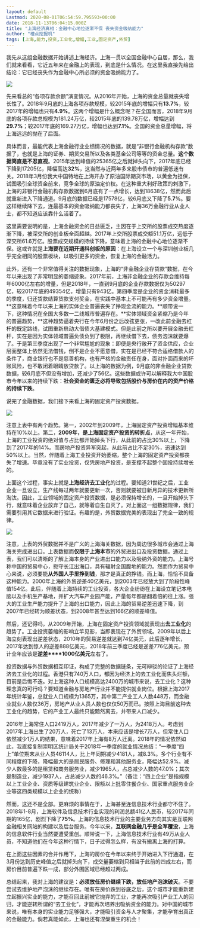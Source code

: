 ```yaml
---
layout: default
Lastmod: 2020-08-01T06:54:59.795593+00:00
date: 2018-11-13T06:04:15.000Z
title: "上海经济真相：金融中心地位逐渐不保 丧失资金吸纳能力"
author: "槽点挖掘机"
tags: [上海,能力,投资,工业化,增幅,工业,固定资产,外贸]
---
```



我先从这组金融数据开始讲述上海经济。上海一贯以全国金融中心自居，那么，我们就来看看，它近五年来在金融上的表现，到底是什么情况。在这里我直接先给出结论：它已经丧失作为金融中心所必须的资金吸纳能力了。

![](https://images.weserv.nl/?url=https%3A//m1.aboluowang.com/uploadfile/2018/1113/20181113015351350.jpg)

先来看总的“各项存款余额”演变情况。从2016年开始，上海的资金总量就丧失增长性了。2018年9月底的上海各项存款规模，较2015年底的增幅只有**13.7%**，较2017年的增幅也只有**4.9%**。这两个增幅是什么概念呢？在全国而言，2018年9月底的各项存款总规模为181.24万亿，较2015年底的139.78万亿，增幅达到**29.7%**；较2017年底的169.27万亿，增幅也达到**7.1%**。全国的资金总量增幅，将上海远远的抛在了后面。

具体而言，最能代表上海金融行业业绩情况的数据，就是“非银行金融机构存款”数据了，也就是上海的证券、期货交易所以及各类基金公司等等的资金总量。**这个数据简直是不忍直视**。2015年达到峰值的25365亿之后就掉头向下，2017年底已经下降到17205亿，降幅高达**32%**，这当然与近两年多来股市债市的普遍低迷有关。2018年3月份我大中国特地在上海开办了原油国际期货市场，以黄金为担保，试图吸引全球资金前来，竞争全球的原油定价权。在这种重大利好政策的刺激下，上海的非银行金融机构存款数据到6月底有了一点增长，达到18638亿，然而此后就重新进入下降通道。9月底的数据已经是17578亿，较6月底又下降了**5.7%**。要这样继续降下去，连最基本的资金吸纳能力都丧失了，上海36万金融行业从业人士，都不知道应该靠什么活着了。

这里需要说明的是，上海金融资金的日益匮乏，主因在于上交所的股票成交热度逐渐下降，被深交所的创业板全面超越。2017年上交所股票成交额51.1万亿，远低于深交所61.6万亿。股票成交规模的持续下降，意味着上海的金融中心地位逐渐不保。这或许就是**上海要在近期开通科创板的原因**：在上海设立一个与深圳创业板几乎完全相同的股票板块，以吸引更多的资金，恢复上海的金融活力。

此外，还有一个非常值得关注的数据现象，上海的“非金融企业存贷款”数据，在今年以来出现了非常明显的萎缩迹象。2017年前，上海非金融企业的存款会维持每年6000亿左右的增量，但是2018年，一直到9月底的企业存款数据仅为50297亿，较2017年底的49354亿，增量只有943亿。第四季度是企业的资金消耗最多的季度，归还贷款结算货款支付奖金，在实践中基本上不可能再有多少资金增量。**这意味着今年以来上海的实体企业普遍丧失了挣现金流的能力。**顺带说一下，这种情况在全国大多数一二线城市普遍存在。**实体领域资金紧缩乃是今年的普遍趋势，**这种趋势逼着央行在今年6月份之后改弦更张，一改此前金融去杠杆的既定路线，试图重新启动大借债大基建模式。但是此前之所以要开展金融去杠杆，实在是因为实体领域普遍负债负到了极限，再继续借下去，债务泡沫就要爆了。于是第三季度出现了一个非常尴尬的现象：即便是央行敞开了资金供应，企业层面整体上依然无法借钱，倒不是企业不愿意借，实在是已经不符合适格借款人的条件了，商业银行也不是慈善机构，也有严格的金融责任在身，面对扑面而来的坏账风险，也不敢闭着眼睛放贷款了。以上海的数据为例，9月底的非金融企业贷款数据，较6月底不但没有增加，还减少了56亿。这些数据或许可以解释我大中国股市今年以来的持续下跌：**社会资金的匮乏必将导致包括股价与房价在内的资产价格的持续下跌**。

说完了金融数据，我们接下来看上海的固定资产投资数据。

![](https://images.weserv.nl/?url=https%3A//m1.aboluowang.com/uploadfile/2018/1113/20181113015351801.jpg)

注意上表中有两个趋势。第一，2002年到2009年，上海固定资产投资增幅基本维持在10%以上。第二，**2009年，是上海固定资产投资的转折点**，从这一年开始，上海的工业投资的绝对值与占比都开始掉头下行，从此前的占比30%以上，下降到了2017年的14%。而房地产投资异军突起，从此前占比不足30%，迅速达到50%以上。当然，伴随着上海工业投资开始萎缩，整个上海的固定资产投资都丧失了增速。毕竟没有了实业投资，仅凭房地产投资，是支撑不起整个固投持续增长的。

上面这个过程，事实上就是**上海经济去工业化**的过程。要知道21世纪之后，工业企业一旦设立，生产线每过两年就要更新一次，否则就要被日新月异的技术更新所淘汰。因此，工业领域的固定资产投资数据，是必须保持增长的，一旦开始掉头下行，就意味着企业放弃了自己，就等着自生自灭了。对上面这一组数据规律，我们需要引用其它数据来进行验证。有趣的是，外贸数据完美的表现出了完全一致的规律。

![](https://images.weserv.nl/?url=https%3A//m1.aboluowang.com/uploadfile/2018/1113/20181113015351940.jpg)

注意，上表的外贸数据并不是广义的上海海关数据，因为周边很多城市会通过上海海关完成进出口。上表数据而**仅限于上海本市**的外贸进出口及投资数据。通过上表，我们可以清晰的了解上海本身的产业进出口能力以及吸纳外资的能力。上海号称中国的贸易中心，扼守长江出海口，具有辐射全国腹地的能力。然而作为贸易中心来说，必须要能**从外国人手里挣到钱**，那才是真正的挣钱。而上海，恰恰不具备这种能力。2000年上海的外贸逆差40亿美元，到2003年已经放大到了阶段性峰值154亿。此后，伴随着上海持续的工业投资，各大企业纷纷在上海设立笔记本电脑以及手机生产基地，并扩大汽车产业园产能，产量每年都是翻着倍的往上涨。强大的工业生产能力提升了上海的出口能力，因此上海的贸易逆差迅速下降，到2007年已经转为顺差状态，到2008年甚至达到166亿的顺差峰值。

然后，还记得吗，从2009年开始，上海在固定资产投资领域就表现出**去工业化**的趋势了。工业投资萎缩的影响立竿见影，当即表现在了外贸领域。2009年以后上海立刻表现出逆差状态，2010年的贸易逆差就达到74亿美元，此后逐年增长，2017年达到惊人的逆差888亿美元，2018年前三季度已经是逆差776亿美元，预计全年应该是**逆差****1000亿美元**左右了。

投资数据与外贸数据相互印证，构成了完整的数据链条，无可辩驳的论证了上海经济去工业化的过程。香港只有740万人口，都因为经济上的去工业化而焦头烂额，目前是后悔不迭。对上海这种人口规模高达2400万的城市来说，去工业化？这种理念真的可行吗？要知道金融与房地产行业并不能提供就业岗位。根据上海2017年统计年鉴，总就业人口规模为1365万，其中第二产业工人人数448万，而金融业就业人数仅36万，房地产从业人员人数也仅仅50万而已。按照上海目前这种去工业化的趋势，它的产业工人最终只能黯然离去，并带来人口减少。

2016年上海常住人口2419万人，2017年减少了一万人，为2418万人。考虑到2017年上海出生了20万人，死亡了13万人，本来应该是增长7万人，但常住人口依然减少1万人的结果，意味着2017年上海有8万人迁离。2018年的情况依然如此，我直接复制崇明区统计局关于2018年一季度的就业情况总结：“一季度“四上”单位期末从业人员46114人，比上年同期减少4181人，减8.3%。多个行业有不同程度的下降，降幅最大的是居民服务、修理和其他服务业，降幅达52.9%。减少人数最多的是租赁和商务服务业，减少1965人，占总减少人数的47.0%；其次是制造业，减少1937人，占总减少人数的46.3%。”（备注：“四上企业”是指规模以上工业企业、资质等级建筑业企业、限额以上批零住餐企业、国家重点服务业企业等这四类规模以上企业的统称）

然而，这还不是全部。更麻烦的事情在于，上海甚至连信息技术行业都守不住了。2018年1-8月，上海软件及信息技术行业实现的利润总额41亿人民币，较2017年同期的165亿，剧烈下降了**75%**。上海的信息技术行业的主要业务方向其实是互联网金融相关网站的构建以及后台服务。今年以来，**互联网金融几乎是全军覆没**，上海的信息软件行业当然要遭受重创。顺带说一下，上海信息技术行业有49万从业人员，不知道他们在今年这种行情下，日子过得怎么样，有没有搬离上海的打算。

在上面这些因素的合并作用下，上海的房价在今年以来终于开始进入下行通道，在3月份达到历史峰值之后就掉头向下，成交量萎缩到只相当于此前的四成左右，而房价目前普遍下跌一成，部分外围区域已经超过两成。

总结起来，我对上海的建议是：**必须放任房价继续下跌，放任地产泡沫破灭**。不要尝试去维护地产泡沫的继续存在。唯有在房价跌到谷底之后，这个城市才能重新建立起振兴实业的能力，才能召回此前被它抛弃的工业，才能再次吸引产业工人的回归，才能逆转所谓的“去工业化”，才能再次培养出吸纳资金的能力。对中国的城市来说，唯有本身的实业能力足够强大，才能吸引资金与人才聚集，才能孕育出真正的金融能力。倘若真能如此，上海也还有涅槃重生的机会！
